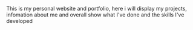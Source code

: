 This is my personal website and portfolio, here i will display my projects, infomation about me and overall show what I've done and the skills I've developed